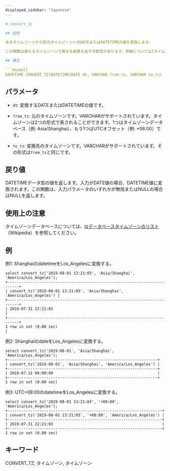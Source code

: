 ```yaml
---
displayed_sidebar: "Japanese"
---

# convert_tz

## 説明

あるタイムゾーンから別のタイムゾーンへのDATEまたはDATETIMEの値を変換します。

この関数は異なるタイムゾーンで異なる結果を返す可能性があります。詳細については[タイムゾーンの設定](../../../administration/timezone.md)を参照してください。

## 構文

```Haskell
DATETIME CONVERT_TZ(DATETIME|DATE dt, VARCHAR from_tz, VARCHAR to_tz)
```

## パラメータ

- `dt`: 変換するDATEまたはDATETIMEの値です。

- `from_tz`: 元のタイムゾーンです。VARCHARがサポートされています。タイムゾーンは2つの形式で表されることができます。1つはタイムゾーンデータベース（例: Asia/Shanghai）、もう1つはUTCオフセット（例: +08:00）です。

- `to_tz`: 変換先のタイムゾーンです。VARCHARがサポートされています。その形式は`from_tz`と同じです。

## 戻り値

DATETIMEデータ型の値を返します。入力がDATE値の場合、DATETIME値に変換されます。この関数は、入力パラメータのいずれかが無効またはNULLの場合はNULLを返します。

## 使用上の注意

タイムゾーンデータベースについては、[tzデータベースタイムゾーンのリスト](https://en.wikipedia.org/wiki/List_of_tz_database_time_zones)（Wikipedia）を参照してください。

## 例

例1: ShanghaiのdatetimeをLos_Angelesに変換する。

```plaintext
select convert_tz('2019-08-01 13:21:03', 'Asia/Shanghai', 'America/Los_Angeles');
+---------------------------------------------------------------------------+
| convert_tz('2019-08-01 13:21:03', 'Asia/Shanghai', 'America/Los_Angeles') |
+---------------------------------------------------------------------------+
| 2019-07-31 22:21:03                                                       |
+---------------------------------------------------------------------------+
1 row in set (0.00 sec)                                                       |
```

例2: ShanghaiのdateをLos_Angelesに変換する。

```plaintext
select convert_tz('2019-08-01', 'Asia/Shanghai', 'America/Los_Angeles');
+------------------------------------------------------------------+
| convert_tz('2019-08-01', 'Asia/Shanghai', 'America/Los_Angeles') |
+------------------------------------------------------------------+
| 2019-07-31 09:00:00                                              |
+------------------------------------------------------------------+
1 row in set (0.00 sec)
```

例3: UTC+08:00のdatetimeをLos_Angelesに変換する。

```plaintext
select convert_tz('2019-08-01 13:21:03', '+08:00', 'America/Los_Angeles');
+--------------------------------------------------------------------+
| convert_tz('2019-08-01 13:21:03', '+08:00', 'America/Los_Angeles') |
+--------------------------------------------------------------------+
| 2019-07-31 22:21:03                                                |
+--------------------------------------------------------------------+
1 row in set (0.00 sec)
```

## キーワード

CONVERT_TZ, タイムゾーン, タイムゾーン